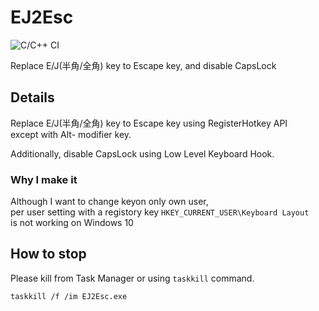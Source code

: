 # EJ2Esc

![C/C++ CI](https://github.com/nocd5/EJ2Esc/workflows/C/C++%20CI/badge.svg)

Replace E/J(半角/全角) key to Escape key, and disable CapsLock

## Details

Replace E/J(半角/全角) key to Escape key using RegisterHotkey API  
except with Alt- modifier key.

Additionally, disable CapsLock using Low Level Keyboard Hook.

### Why I make it

Although I want to change keyon  only own user,  
per user setting with a registory key `HKEY_CURRENT_USER\Keyboard Layout`  
is not working on Windows 10

## How to stop

Please kill from Task Manager or using `taskkill` command.

```
taskkill /f /im EJ2Esc.exe
```

